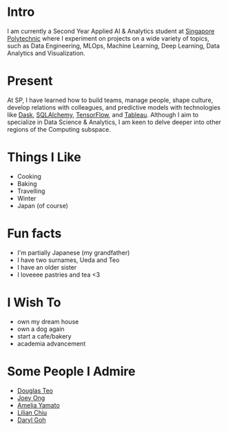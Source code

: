 
# Intro

I am currently a Second Year Applied AI & Analytics student at [Singapore Polytechnic](https://sp.edu.sg) where I experiment on projects on a wide variety of topics, such as
Data Engineering, MLOps, Machine Learning, Deep Learning, Data Analytics and Visualization.

# Present

At SP, I have learned how to build teams, manage people, shape culture, develop relations with colleagues, and predictive models with technologies like [Dask](https://dask.org/), [SQLAlchemy](https://www.sqlalchemy.org/), [TensorFlow](https://www.tensorflow.org/), and [Tableau](https://www.tableau.com/). Although I aim to specialize in Data Science & Analytics, I am keen to delve deeper into other regions of the Computing subspace.

# Things I Like

- Cooking
- Baking
- Travelling
- Winter
- Japan (of course)

# Fun facts

- I'm partially Japanese (my grandfather)
- I have two surnames, Ueda and Teo
- I have an older sister
- I loveeee pastries and tea <3

# I Wish To

- own my dream house
- own a dog again
- start a cafe/bakery
- academia advancement

# Some People I Admire

- [Douglas Teo](https://sg.linkedin.com/in/douglas-teo-9097247)
- [Joey Ong](https://sg.linkedin.com/in/joey-ong-a11b70170)
- [Amelia Yamato](https://www.linkedin.com/in/ameliayamatoleow/)
- [Lilian Chiu](https://www.linkedin.com/in/lillian-chiu)
- [Daryl Goh](https://www.linkedin.com/in/dargohzy/)